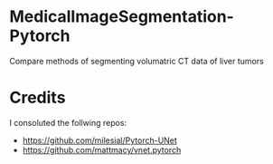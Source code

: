 # MedicalImageSegmentation-Pytorch
Compare methods of segmenting volumatric CT data of liver tumors

# Credits
I consoluted the follwing repos:
- https://github.com/milesial/Pytorch-UNet
- https://github.com/mattmacy/vnet.pytorch